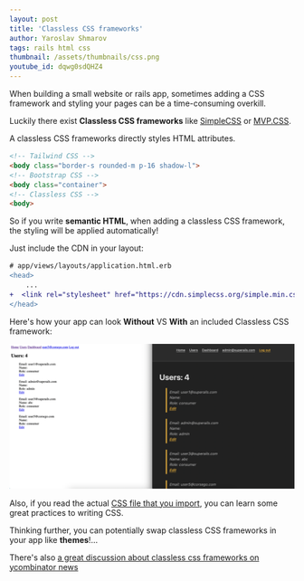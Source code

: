 ```yaml
---
layout: post
title: 'Classless CSS frameworks'
author: Yaroslav Shmarov
tags: rails html css
thumbnail: /assets/thumbnails/css.png
youtube_id: dqwg0sdQHZ4
---
```


When building a small website or rails app, sometimes adding a CSS framework and styling your pages can be a time-consuming overkill.

Luckily there exist **Classless CSS frameworks** like [SimpleCSS](https://simplecss.org/) or [MVP.CSS](https://andybrewer.github.io/mvp/).

A classless CSS frameworks directly styles HTML attributes.

```html
<!-- Tailwind CSS -->
<body class="border-s rounded-m p-16 shadow-l">
<!-- Bootstrap CSS -->
<body class="container">
<!-- Classless CSS -->
<body>
```

So if you write **semantic HTML**, when adding a classless CSS framework, the styling will be applied automatically!

Just include the CDN in your layout:

```diff
# app/views/layouts/application.html.erb
<head>
    ...
+  <link rel="stylesheet" href="https://cdn.simplecss.org/simple.min.css">
</head>
```

Here's how your app can look **Without** VS **With** an included Classless CSS framework:

![semantic html with a classless css framework](/assets/images/classless-css-semantic-html.png)

Also, if you read the actual [CSS file that you import](https://cdn.simplecss.org/simple.css), you can learn some great practices to writing CSS.

Thinking further, you can potentially swap classless CSS frameworks in your app like **themes**!...

There's also [a great discussion about classless css frameworks on ycombinator news](https://news.ycombinator.com/item?id=29929438)
